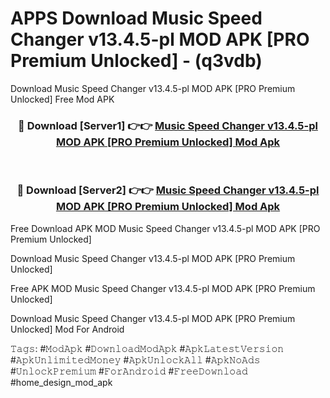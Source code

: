 # APPS Download Music Speed Changer v13.4.5-pl MOD APK [PRO Premium Unlocked] - (q3vdb)
Download Music Speed Changer v13.4.5-pl MOD APK [PRO Premium Unlocked] Free Mod APK

<div align="center">
<h3>🔴 Download [Server1] 👉👉 <a href="https://apk-comot.site?title=Music_Speed_Changer_v13.4.5-pl_MOD_APK_[PRO_Premium_Unlocked]">Music Speed Changer v13.4.5-pl MOD APK [PRO Premium Unlocked] Mod Apk</a></h3><br>

<h3>🔴 Download [Server2] 👉👉 <a href="https://apk-comot.site?title=Music_Speed_Changer_v13.4.5-pl_MOD_APK_[PRO_Premium_Unlocked]">Music Speed Changer v13.4.5-pl MOD APK [PRO Premium Unlocked] Mod Apk</a></h3>
</div>


Free Download APK MOD Music Speed Changer v13.4.5-pl MOD APK [PRO Premium Unlocked]

Download Music Speed Changer v13.4.5-pl MOD APK [PRO Premium Unlocked] 

Free APK MOD Music Speed Changer v13.4.5-pl MOD APK [PRO Premium Unlocked] 

Download Music Speed Changer v13.4.5-pl MOD APK [PRO Premium Unlocked] Mod For Android

𝚃𝚊𝚐𝚜: #𝙼𝚘𝚍𝙰𝚙𝚔 #𝙳𝚘𝚠𝚗𝚕𝚘𝚊𝚍𝙼𝚘𝚍𝙰𝚙𝚔 #𝙰𝚙𝚔𝙻𝚊𝚝𝚎𝚜𝚝𝚅𝚎𝚛𝚜𝚒𝚘𝚗 #𝙰𝚙𝚔𝚄𝚗𝚕𝚒𝚖𝚒𝚝𝚎𝚍𝙼𝚘𝚗𝚎𝚢 #𝙰𝚙𝚔𝚄𝚗𝚕𝚘𝚌𝚔𝙰𝚕𝚕 #𝙰𝚙𝚔𝙽𝚘𝙰𝚍𝚜 #𝚄𝚗𝚕𝚘𝚌𝚔𝙿𝚛𝚎𝚖𝚒𝚞𝚖 #𝙵𝚘𝚛𝙰𝚗𝚍𝚛𝚘𝚒𝚍 #𝙵𝚛𝚎𝚎𝙳𝚘𝚠𝚗𝚕𝚘𝚊𝚍 #home_design_mod_apk